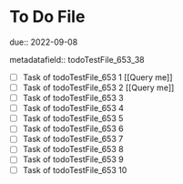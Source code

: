 # To Do File

due:: 2022-09-08

metadatafield:: todoTestFile_653_38

- [ ] Task of todoTestFile_653 1 [[Query me]]
- [ ] Task of todoTestFile_653 2 [[Query me]]
- [ ] Task of todoTestFile_653 3
- [ ] Task of todoTestFile_653 4
- [ ] Task of todoTestFile_653 5
- [ ] Task of todoTestFile_653 6
- [ ] Task of todoTestFile_653 7
- [ ] Task of todoTestFile_653 8
- [ ] Task of todoTestFile_653 9
- [ ] Task of todoTestFile_653 10